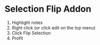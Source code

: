 # Selection Flip Addon

1. Highlight notes
2. Right click (or click edit on the top menu)
3. Click Flip Selection
4. Profit